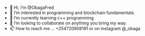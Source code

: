 - 👋 Hi, I’m @ObagaFred
- 👀 I’m interested in programming and blockchain fundamentals.
- 🌱 I’m currently learning c++ programming.
- 💞️ I’m looking to collaborate on anything you bring my way.
- 📫 How to reach me ... +254720908191 or on instagram @_obaga

<!---
ObagaFred/ObagaFred is a ✨ special ✨ repository because its `README.md` (this file) appears on your GitHub profile.
You can click the Preview link to take a look at your changes.
--->
